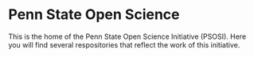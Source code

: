 # Penn State Open Science

This is the home of the Penn State Open Science Initiative (PSOSI).
Here you will find several respositories that reflect the work of this initiative.
